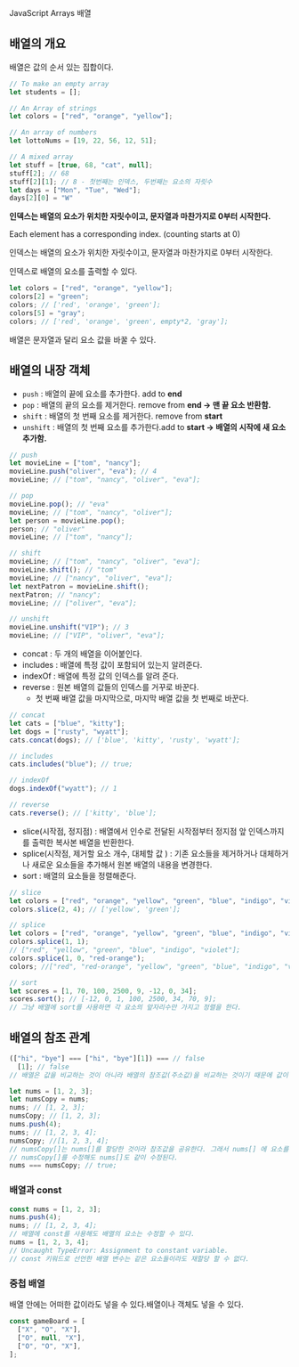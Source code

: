 JavaScript Arrays 배열

## **배열의 개요**

배열은 값의 순서 있는 집합이다.

```jsx
// To make an empty array
let students = [];

// An Array of strings
let colors = ["red", "orange", "yellow"];

// An array of numbers
let lottoNums = [19, 22, 56, 12, 51];

// A mixed array
let stuff = [true, 68, "cat", null];
stuff[2]; // 68
stuff[2][1]; // 8 - 첫번째는 인덱스, 두번째는 요소의 자릿수
let days = ["Mon", "Tue", "Wed"];
days[2][0] = "W"
```
**인덱스는 배열의 요소가 위치한 자릿수이고, 문자열과 마찬가지로 0부터 시작한다.** 

Each element has a corresponding index. (counting starts at 0)

인덱스는 배열의 요소가 위치한 자릿수이고, 문자열과 마찬가지로 0부터 시작한다. 

인덱스로 배열의 요소를 출력할 수 있다.

```jsx
let colors = ["red", "orange", "yellow"];
colors[2] = "green";
colors; // ['red', 'orange', 'green'];
colors[5] = "gray";
colors; // ['red', 'orange', 'green', empty*2, 'gray'];
```

배열은 문자열과 달리 요소 값을 바꿀 수 있다.

## **배열의 내장 객체**

- `push` : 배열의 끝에 요소를 추가한다. add to **end**
- `pop` : 배열의 끝의 요소를 제거한다. remove from **end → 맨 끝 요소 반환함.**
- `shift` : 배열의 첫 번째 요소를 제거한다. remove from **start**
- `unshift` : 배열의 첫 번째 요소를 추가한다.add to **start → 배열의 시작에 새 요소 추가함.**

```jsx
// push
let movieLine = ["tom", "nancy"];
movieLine.push("oliver", "eva"); // 4
movieLine; // ["tom", "nancy", "oliver", "eva"];

// pop
movieLine.pop(); // "eva"
movieLine; // ["tom", "nancy", "oliver"];
let person = movieLine.pop();
person; // "oliver"
movieLine; // ["tom", "nancy"];

// shift
movieLine; // ["tom", "nancy", "oliver", "eva"];
movieLine.shift(); // "tom"
movieLine; // ["nancy", "oliver", "eva"];
let nextPatron = movieLine.shift();
nextPatron; // "nancy";
movieLine; // ["oliver", "eva"];

// unshift
movieLine.unshift("VIP"); // 3
movieLine; // ["VIP", "oliver", "eva"];
```

- concat : 두 개의 배열을 이어붙인다.
- includes : 배열에 특정 값이 포함되어 있는지 알려준다.
- indexOf : 배열에 특정 값의 인덱스를 알려 준다.
- reverse : 원본 배열의 값들의 인덱스를 거꾸로 바꾼다.
    - 첫 번째 배열 값을 마지막으로, 마지막 배열 값을 첫 번째로 바꾼다.

```jsx
// concat
let cats = ["blue", "kitty"];
let dogs = ["rusty", "wyatt"];
cats.concat(dogs); // ['blue', 'kitty', 'rusty', 'wyatt'];

// includes
cats.includes("blue"); // true;

// indexOf
dogs.indexOf("wyatt"); // 1

// reverse
cats.reverse(); // ['kitty', 'blue'];
```

- slice(시작점, 정지점) : 배열에서 인수로 전달된 시작점부터 정지점 앞 인덱스까지를 출력한 복사본 배열을 반환한다.
- splice(시작점, 제거할 요소 개수, 대체할 값 ) : 기존 요소들을 제거하거나 대체하거나 새로운 요소들을 추가해서 원본 배열의 내용을 변경한다.
- sort : 배열의 요소들을 정렬해준다.

```jsx
// slice
let colors = ["red", "orange", "yellow", "green", "blue", "indigo", "violet"];
colors.slice(2, 4); // ['yellow', 'green'];

// splice
let colors = ["red", "orange", "yellow", "green", "blue", "indigo", "violet"];
colors.splice(1, 1);
// ["red", "yellow", "green", "blue", "indigo", "violet"];
colors.splice(1, 0, "red-orange");
colors; //["red", "red-orange", "yellow", "green", "blue", "indigo", "violet"];

// sort
let scores = [1, 70, 100, 2500, 9, -12, 0, 34];
scores.sort(); // [-12, 0, 1, 100, 2500, 34, 70, 9];
// 그냥 배열에 sort를 사용하면 각 요소의 앞자리수만 가지고 정렬을 한다.
```

## **배열의 참조 관계**

```jsx
(["hi", "bye"] === ["hi", "bye"][1]) === // false
  [1]; // false
// 배열은 값을 비교하는 것이 아니라 배열의 참조값(주소값)을 비교하는 것이기 때문에 값이 같아도 false를 반환한다.

let nums = [1, 2, 3];
let numsCopy = nums;
nums; // [1, 2, 3];
numsCopy; // [1, 2, 3];
nums.push(4);
nums; // [1, 2, 3, 4];
numsCopy; //[1, 2, 3, 4];
// numsCopy[]는 nums[]를 할당한 것이라 참조값을 공유한다. 그래서 nums[] 에 요소를 추가하면 numsCopy[]에도 추가된다.
// numsCopy[]를 수정해도 nums[]도 같이 수정된다.
nums === numsCopy; // true;
```

### **배열과 const**

```jsx
const nums = [1, 2, 3];
nums.push(4);
nums; // [1, 2, 3, 4];
// 배열에 const를 사용해도 배열의 요소는 수정할 수 있다.
nums = [1, 2, 3, 4];
// Uncaught TypeError: Assignment to constant variable.
// const 키워드로 선언한 배열 변수는 같은 요소들이라도 재할당 할 수 없다.
```

### **중첩 배열**

배열 안에는 어떠한 값이라도 넣을 수 있다.배열이나 객체도 넣을 수 있다.

```jsx
const gameBoard = [
  ["X", "O", "X"],
  ["O", null, "X"],
  ["O", "O", "X"],
];
```

